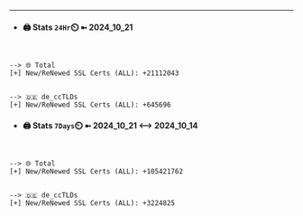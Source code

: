 

---
- #### 🖨️ **Stats** `24Hr`⏲️ ➼ 2024_10_21
```console


--> 🌐 Total
[+] New/ReNewed SSL Certs (ALL): +21112043


--> 🇩🇪 de_ccTLDs
[+] New/ReNewed SSL Certs (ALL): +645696

```

- #### 🖨️ **Stats** `7Days`⏲️ ➼ 2024_10_21 <--> 2024_10_14
```console


--> 🌐 Total
[+] New/ReNewed SSL Certs (ALL): +105421762


--> 🇩🇪 de_ccTLDs
[+] New/ReNewed SSL Certs (ALL): +3224825

```

